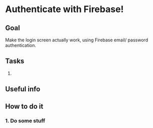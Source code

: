 # Authenticate with Firebase!
## Goal
Make the login screen actually work, using Firebase email/ password authentication.
## Tasks
1.
## Useful info

## How to do it
### 1. Do some stuff
